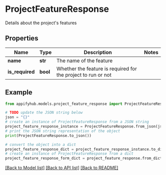# ProjectFeatureResponse

Details about the project's features

## Properties

Name | Type | Description | Notes
------------ | ------------- | ------------- | -------------
**name** | **str** | The name of the feature | 
**is_required** | **bool** | Whether the feature is required for the project to run or not | 

## Example

```python
from appifyhub.models.project_feature_response import ProjectFeatureResponse

# TODO update the JSON string below
json = "{}"
# create an instance of ProjectFeatureResponse from a JSON string
project_feature_response_instance = ProjectFeatureResponse.from_json(json)
# print the JSON string representation of the object
print(ProjectFeatureResponse.to_json())

# convert the object into a dict
project_feature_response_dict = project_feature_response_instance.to_dict()
# create an instance of ProjectFeatureResponse from a dict
project_feature_response_form_dict = project_feature_response.from_dict(project_feature_response_dict)
```
[[Back to Model list]](../README.md#documentation-for-models) [[Back to API list]](../README.md#documentation-for-api-endpoints) [[Back to README]](../README.md)



